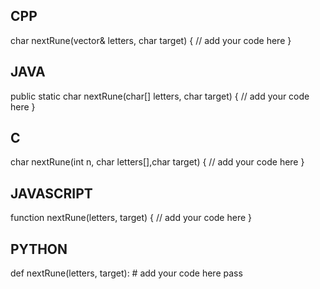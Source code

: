 ## CPP

char nextRune(vector<char>& letters, char target) {
    // add your code here
}

## JAVA

public static char nextRune(char[] letters, char target) {
    // add your code here
}

## C

char nextRune(int n, char letters[],char target) {
    // add your code here
}


## JAVASCRIPT

function nextRune(letters, target) {
    // add your code here
}

## PYTHON

def nextRune(letters, target):
    # add your code here
    pass
